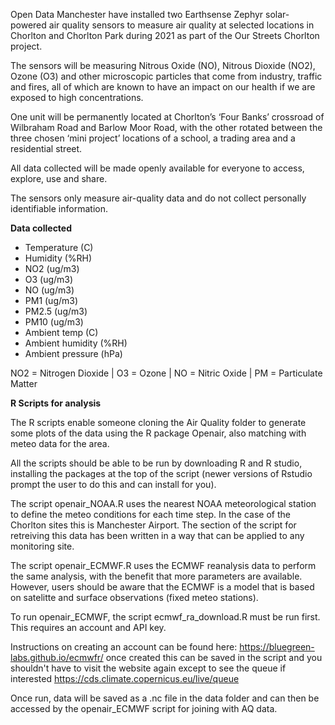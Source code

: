 Open Data Manchester have installed two Earthsense Zephyr solar-powered air quality sensors to measure air quality at selected locations in Chorlton and Chorlton Park during 2021 as part of the Our Streets Chorlton project.

The sensors will be measuring Nitrous Oxide (NO), Nitrous Dioxide (NO2), Ozone (O3) and other microscopic particles that come from industry, traffic and fires, all of which are known to have an impact on our health if we are exposed to high concentrations.

One unit will be permanently located at Chorlton’s ‘Four Banks’ crossroad of Wilbraham Road and Barlow Moor Road, with the other rotated between the three chosen ‘mini project’ locations of a school, a trading area and a residential street.

All data collected will be made openly available for everyone to access, explore, use and share.

The sensors only measure air-quality data and do not collect personally identifiable information.

**Data collected**

- Temperature (C)
- Humidity (%RH)
- NO2 (ug/m3)
- O3 (ug/m3)
- NO (ug/m3)
- PM1 (ug/m3)
- PM2.5 (ug/m3)
- PM10 (ug/m3)
- Ambient temp (C)
- Ambient humidity (%RH)
- Ambient pressure (hPa)

NO2 = Nitrogen Dioxide | O3 = Ozone | NO = Nitric Oxide | PM = Particulate Matter

**R Scripts for analysis**

The R scripts enable someone cloning the Air Quality folder to generate some plots of the data using the R package Openair, also matching with meteo data for the area.

All the scripts should be able to be run by downloading R and R studio, installing the packages at the top of the script (newer versions of Rstudio prompt the user to do this and can install for you).

The script openair_NOAA.R uses the nearest NOAA meteorological station to define the meteo conditions for each time step. In the case of the Chorlton sites this is Manchester Airport. The section of the script for retreiving this data has been written in a way that can be applied to any monitoring site.

The script openair_ECMWF.R uses the ECMWF reanalysis data to perform the same analysis, with the benefit that more parameters are available. However, users should be aware that the ECMWF is a model that is based on satelitte and surface observations (fixed meteo stations).

To run openair_ECMWF, the script ecmwf_ra_download.R must be run first. This requires an account and API key.

Instructions on creating an account can be found here: https://bluegreen-labs.github.io/ecmwfr/ once created this can be saved in the script and you shouldn't have to visit the website again except to see the queue if interested https://cds.climate.copernicus.eu/live/queue

Once run, data will be saved as a .nc file in the data folder and can then be accessed by the openair_ECMWF script for joining with AQ data.
